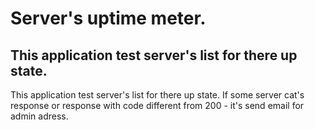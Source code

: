<h1>Server's uptime meter.</h1>

<h2>This application test server's list for there up state.</h2>

This application test server's list for there up state. 
If some server cat's response or response with code different from 200 - it's send email for admin adress.

